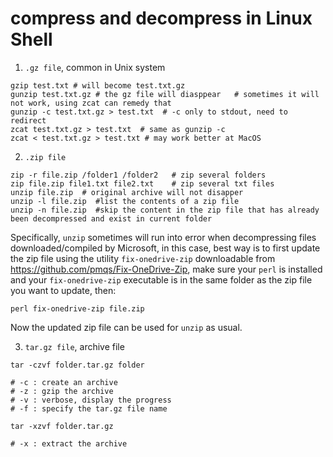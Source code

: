 # compress and decompress in Linux Shell

1. `.gz file`, common in Unix system

```
gzip test.txt # will become test.txt.gz
gunzip test.txt.gz # the gz file will diasppear   # sometimes it will not work, using zcat can remedy that
gunzip -c test.txt.gz > test.txt  # -c only to stdout, need to redirect
zcat test.txt.gz > test.txt  # same as gunzip -c
zcat < test.txt.gz > test.txt # may work better at MacOS
```

2. `.zip file`

```
zip -r file.zip /folder1 /folder2   # zip several folders
zip file.zip file1.txt file2.txt    # zip several txt files
unzip file.zip  # original archive will not disapper
unzip -l file.zip  #list the contents of a zip file
unzip -n file.zip  #skip the content in the zip file that has already been decompressed and exist in current folder
```

Specifically, `unzip` sometimes will run into error when decompressing files downloaded/compiled by Microsoft, in this case, best way is to 
first update the zip file using the utility `fix-onedrive-zip` downloadable from https://github.com/pmqs/Fix-OneDrive-Zip, make sure your `perl` is installed and your `fix-onedrive-zip` executable is in the same folder as the zip file you want to update, then:

```
perl fix-onedrive-zip file.zip
```

Now the updated zip file can be used for `unzip` as usual.

3. `tar.gz file`, archive file

```
tar -czvf folder.tar.gz folder

# -c : create an archive
# -z : gzip the archive
# -v : verbose, display the progress
# -f : specify the tar.gz file name

tar -xzvf folder.tar.gz

# -x : extract the archive
```